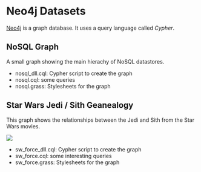 # Neo4j Datasets

[Neo4j](http://neo4j.com/) is a graph database. It uses a query language called _Cypher_.

## NoSQL Graph
A small graph showing the main hierachy of NoSQL datastores.

- nosql_dll.cql: Cypher script to create the graph
- nosql.cql: some queries
- nosql.grass: Stylesheets for the graph

## Star Wars Jedi / Sith Geanealogy
This graph shows the relationships between the Jedi and Sith from the Star Wars movies.

<img src="https://cdn.rawgit.com/ttrelle/nosql-datasets/master/neo4j/sw_force.svg">

- sw_force_dll.cql: Cypher script to create the graph
- sw_force.cql: some interesting queries
- sw_force.grass: Stylesheets for the graph



